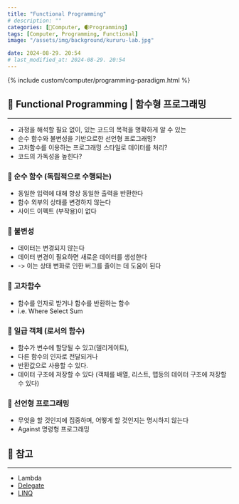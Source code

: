 ```yaml
---
title: "Functional Programming"
# description: ""
categories: [💫Computer, 🌒Programming]
tags: [Computer, Programming, Functional]
image: "/assets/img/background/kururu-lab.jpg"

date: 2024-08-29. 20:54
# last_modified_at: 2024-08-29. 20:54
---
```


{% include custom/computer/programming-paradigm.html %}

## 💫 Functional Programming \| 함수형 프로그래밍

---

- 과정을 해석할 필요 없이, 있는 코드의 목적을 명확하게 알 수 있는
- 순수 함수와 불변성을 기반으로한 선언형 프로그래밍?
- 고차함수를 이용하는 프로그래밍 스타일로 데이터를 처리?
- 코드의 가독성을 높힌다?

### 🫧 순수 함수 (독립적으로 수행되는)

- 동일한 입력에 대해 항상 동일한 출력을 반환한다
- 함수 외부의 상태를 변경하지 않는다
- 사이드 이펙트 (부작용)이 없다

### 🫧 불변성

- 데이터는 변경되지 않는다
- 데이터 변경이 필요하면 새로운 데이터를 생성한다
- -> 이는 상태 변화로 인한 버그를 줄이는 데 도움이 된다

### 🫧 고차함수

- 함수를 인자로 받거나 함수를 반환하는 함수
- i.e. Where Select Sum

### 🫧 일급 객체 (로서의 함수)

- 함수가 변수에 할당될 수 있고(델리게이트),
- 다른 함수의 인자로 전달되거나
- 반환값으로 사용할 수 있다.
- 데이터 구조에 저장할 수 있다 (객체를 배열, 리스트, 맵등의 데이터 구조에 저장할 수 있다)

### 🫧 선언형 프로그래밍

- 무엇을 할 것인지에 집중하며, 어떻게 할 것인지는 명시하지 않는다
- Against 명령형 프로그래밍

## 💫 참고

---

- Lambda
- [Delegate](/posts/Delegate/)
- [LINQ](/posts/LINQ/)
